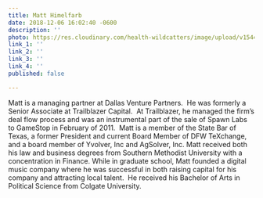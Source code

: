 ```yaml
---
title: Matt Himelfarb
date: 2018-12-06 16:02:40 -0600
description: ''
photo: https://res.cloudinary.com/health-wildcatters/image/upload/v1544133779/image.png
link_1: ''
link_2: ''
link_3: ''
link_4: ''
published: false

---
```

Matt is a managing partner at Dallas Venture Partners.  He was formerly a Senior Associate at Trailblazer Capital.  At Trailblazer, he managed the firm’s deal flow process and was an instrumental part of the sale of Spawn Labs to GameStop in February of 2011.  Matt is a member of the State Bar of Texas, a former President and current Board Member of DFW TeXchange, and a board member of Yvolver, Inc and AgSolver, Inc. Matt received both his law and business degrees from Southern Methodist University with a concentration in Finance. While in graduate school, Matt founded a digital music company where he was successful in both raising capital for his company and attracting local talent.  He received his Bachelor of Arts in Political Science from Colgate University.